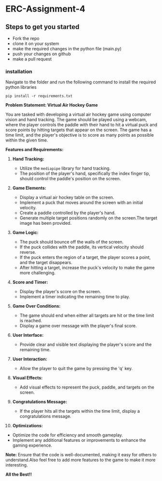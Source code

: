 # ERC-Assignment-4

## Steps to get you started

- Fork the repo
- clone it on your system
- make the required changes in the python file (main.py)
- push your changes on github
- make a pull request

### installation 

Navigate to the folder and run the following command to install the required python libraries


    pip install -r requirements.txt
**Problem Statement: Virtual Air Hockey Game**

You are tasked with developing a virtual air hockey game using computer vision and hand tracking. The game should be played using a webcam, where the player controls the paddle with their hand to hit a virtual puck and score points by hitting targets that appear on the screen. The game has a time limit, and the player's objective is to score as many points as possible within the given time.

**Features and Requirements:**

1. **Hand Tracking:**
   - Utilize the `mediapipe` library for hand tracking.
   - The position of the player's hand, specifically the index finger tip, should control the paddle's position on the screen.

2. **Game Elements:**
   - Display a virtual air hockey table on the screen.
   - Implement a puck that moves around the screen with an initial velocity.
   - Create a paddle controlled by the player's hand.
   - Generate multiple target positions randomly on the screen.The target image has been provided.

3. **Game Logic:**
   - The puck should bounce off the walls of the screen.
   - If the puck collides with the paddle, its vertical velocity should reverse.
   - If the puck enters the region of a target, the player scores a point, and the target disappears.
   - After hitting a target, increase the puck's velocity to make the game more challenging.

4. **Score and Timer:**
   - Display the player's score on the screen.
   - Implement a timer indicating the remaining time to play.

5. **Game Over Conditions:**
   - The game should end when either all targets are hit or the time limit is reached.
   - Display a game over message with the player's final score.

6. **User Interface:**
   - Provide clear and visible text displaying the player's score and the remaining time.

7. **User Interaction:**
   - Allow the player to quit the game by pressing the 'q' key.

8. **Visual Effects:**
   - Add visual effects to represent the puck, paddle, and targets on the screen.

9. **Congratulations Message:**
   - If the player hits all the targets within the time limit, display a congratulations message.

10. **Optimizations:**
   - Optimize the code for efficiency and smooth gameplay.
   - Implement any additional features or improvements to enhance the gaming experience.

**Note:** Ensure that the code is well-documented, making it easy for others to understand.Also feel free to add more features to the game to make it more interesting. 


**All the Best!!**

